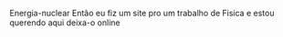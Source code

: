 Energia-nuclear
Então eu fiz um site pro um trabalho de Fisica e estou querendo aqui deixa-o online

